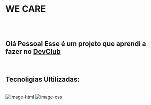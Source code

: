 <h1>WE CARE</h1>
<br>
<br>
<h2>Olá Pessoal Esse é um projeto que aprendi a fazer no <a href="https://rodolfomori.com.br/devclub" target="_blank">DevClub</a></h2>
<br>
<h2>Tecnoligias Ultilizadas:</h2>
<br>
<img src="https://img.shields.io/badge/HTML5-E34F26?style=for-the-badge&logo=html5&logoColor=white" alt="image-html">
<img src="https://img.shields.io/badge/CSS3-1572B6?style=for-the-badge&logo=css3&logoColor=white" alt="image-css">
